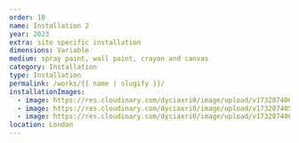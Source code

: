 ```yaml
---
order: 10
name: Installation 2
year: 2023
extra: site specific installation
dimensions: Variable
medium: spray paint, wall paint, crayon and canvas
category: Installation
type: Installation
permalink: /works/{{ name | slugify }}/
installationImages:
  - image: https://res.cloudinary.com/dyciaxri0/image/upload/v1732874068/Staircase/Heinemann_The_Staircase_ACF_London_2020_01_web_spazam.jpg
  - image: https://res.cloudinary.com/dyciaxri0/image/upload/v1732874057/Staircase/The_Staircase_xqsy2s.jpg
  - image: https://res.cloudinary.com/dyciaxri0/image/upload/v1732874065/Staircase/Heinemann_The_Staircase-2_x0mt3q.jpg
location: London
---
```

